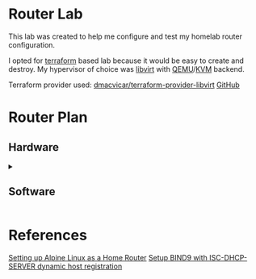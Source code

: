 # Router Lab
This lab was created to help me configure and test my homelab router configuration.

I opted for [terraform](https://terraform.io/) based lab because it would be easy to create and destroy. My hypervisor of choice was [libvirt](https://libvirt.org) with [QEMU](https://www.qemu.org)/[KVM](https://linux-kvm.org) backend. 

Terraform provider used: [dmacvicar/terraform-provider-libvirt](https://registry.terraform.io/providers/dmacvicar/libvirt/latest/docs) [GitHub](https://github.com/dmacvicar/terraform-provider-libvirt)

# Router Plan
## Hardware
<!-- TODO -->

<details>
<summary><h2> Software</h2></summary>

### Operating System: [Alpine Linux](https://alpinelinux.org)
due to minimalistic nature and ability to be ran from ram ([Diskless Mode](https://wiki.alpinelinux.org/wiki/InstallationDiskless_Mode)) ([lbu](https://wiki.alpinelinux.org/wiki/Lbu))

### DHCP: [ISC DHCP](https://www.isc.org/dhcp/)
it's battle tested and most well known while being fairly minimal (to the point that some distributions package it as just `dhcp` package).

### DNS: [BIND 9](https://www.isc.org/bind/)
another ISC product, while the same reasoning as above applies it's also the only mainstream DNS solution that supports DNSSEC, recursive DHCP lookup and dynamic DHCP host registration ([RFC 2136](https://www.rfc-editor.org/rfc/rfc2136))

### Certificate Authority: [step ca](https://smallstep.com/docs/step-ca)
provides ssh and X.509 certificate management with ACME protocol support.

### Firewall: [nftables](https://www.nftables.org/)([wiki](https://wiki.nftables.org/))
minimal Linux firewall, modern replacement for iptables.

### VPN: [Tailscale](https://tailscale.com/)
Allows for seamless connection with other servers (cloud or remote), will allow usage of common DNS on all nodes no matter of the locationta
</details>

# References
[Setting up Alpine Linux as a Home Router](https://riedstra.dev/2022/02/alpine-linux-home-router)
[Setup BIND9 with ISC-DHCP-SERVER dynamic host registration](https://talk-about-it.ca/setup-bind9-with-isc-dhcp-server-dynamic-host-registration/)
